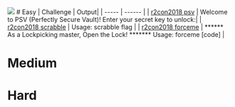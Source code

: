 
<img src=https://github.com/naivenom/reversing-list/blob/master/image.png>
# Easy
| Challenge  | Output|
| ----- | ------ |
| <a href="https://github.com/naivenom/reversing-list/tree/master/r2con2018/psv">r2con2018 psv</a>  | Welcome to PSV (Perfectly Secure Vault)! Enter your secret key to unlock:|
| <a href="https://github.com/naivenom/reversing-list/tree/master/r2con2018/scrabble">r2con2018 scrabble</a>  | Usage: scrabble flag |
| <a href="https://github.com/naivenom/reversing-list/tree/master/r2con2018/forceme">r2con2018 forceme</a>  | ****** As a Lockpicking master, Open the Lock! *******  Usage: forceme [code] |

# Medium

# Hard
